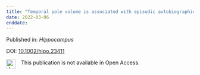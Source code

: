 ```yaml
---
title: "Temporal pole volume is associated with episodic autobiographical memory in healthy older adults."
date: 2022-03-06
enddate:
---
```


Published in: *Hippocampus*

DOI: [10.1002/hipo.23411](https://doi.org/10.1002/hipo.23411)

<img src="https://upload.wikimedia.org/wikipedia/commons/thumb/0/0e/Closed_Access_logo_transparent.svg/1200px-Closed_Access_logo_transparent.svg.png" alt="drawing" width="25" align="left"/> &nbsp;&nbsp;&nbsp;This publication is not available in Open Access.


